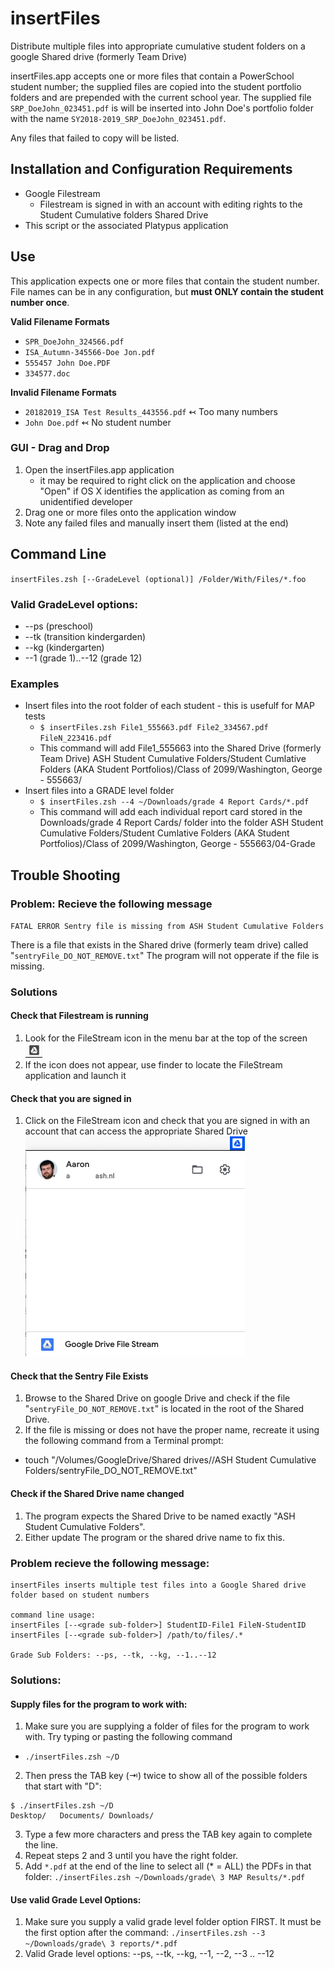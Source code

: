 # insertFiles
Distribute multiple files into appropriate cumulative student folders on a google Shared drive (formerly Team Drive)

insertFiles.app accepts one or more files that contain a PowerSchool student number; the supplied files are copied into the student portfolio folders and are prepended with the current school year. The supplied file `SRP_DoeJohn_023451.pdf` is will be inserted into John Doe's portfolio folder with the name `SY2018-2019_SRP_DoeJohn_023451.pdf`.


Any files that failed to copy will be listed.

## Installation and Configuration Requirements
* Google Filestream
  * Filestream is signed in with an account with editing rights to the Student Cumulative folders Shared Drive
* This script or the associated Platypus application

## Use
This application expects one or more files that contain the student number. File names can be in any configuration, but **must ONLY contain the student number once**. 

**Valid Filename Formats**
* `SPR_DoeJohn_324566.pdf` 
* `ISA_Autumn-345566-Doe Jon.pdf`
* `555457 John Doe.PDF`
* `334577.doc`

**Invalid Filename Formats**
* `20182019_ISA Test Results_443556.pdf` ↢ Too many numbers
* `John Doe.pdf` ↢ No student number

### GUI - Drag and Drop
1. Open the insertFiles.app application 
    - it may be required to right click on the application and choose "Open" if OS X identifies the application as coming from an unidentified developer
2. Drag one or more files onto the application window
3. Note any failed files and manually insert them (listed at the end)

## Command Line
`insertFiles.zsh [--GradeLevel (optional)] /Folder/With/Files/*.foo`

### Valid GradeLevel options:
* --ps (preschool)
* --tk (transition kindergarden)
* --kg (kindergarten)
* --1 (grade 1)..--12 (grade 12)

### Examples
*  Insert files into the root folder of each student - this is usefulf for MAP tests
   -  `$ insertFiles.zsh File1_555663.pdf File2_334567.pdf FileN_223416.pdf`
   -  This command will add File1_555663 into the Shared Drive (formerly Team Drive) ASH Student Cumulative Folders/Student Cumlative Folders (AKA Student Portfolios)/Class of 2099/Washington, George - 555663/
* Insert files into a GRADE level folder
   -  `$ insertFiles.zsh --4 ~/Downloads/grade 4 Report Cards/*.pdf`
   -  This command will add each individual report card stored in the Downloads/grade 4 Report Cards/ folder into the folder ASH Student Cumulative Folders/Student Cumlative Folders (AKA Student Portfolios)/Class of 2099/Washington, George - 555663/04-Grade
   
## Trouble Shooting
### Problem: Recieve the following message
`FATAL ERROR
Sentry file is missing from ASH Student Cumulative Folders`

There is a file that exists in the Shared drive (formerly team drive) called "`sentryFile_DO_NOT_REMOVE.txt`" The program will not opperate if the file is missing. 

### Solutions
#### Check that Filestream is running
1.  Look for the FileStream icon in the menu bar at the top of the screen ![FileStream Icon](Resources/filestream_icon.png)
2.  If the icon does not appear, use finder to locate the FileStream application and launch it 

#### Check that you are signed in
1.  Click on the FileStream icon and check that you are signed in with an account that can access the appropriate Shared Drive
![FileStream Signed In](Resources/filestream_signedin.png)

#### Check that the Sentry File Exists
1.  Browse to the Shared Drive on google Drive and check if the file "`sentryFile_DO_NOT_REMOVE.txt`" is located in the root of the Shared Drive.
2.  If the file is missing or does not have the proper name, recreate it using the following command from a Terminal prompt:
   * touch "/Volumes/GoogleDrive/Shared drives//ASH Student Cumulative Folders/sentryFile_DO_NOT_REMOVE.txt"
   
#### Check if the Shared Drive name changed
1.  The program expects the Shared Drive to be named exactly "ASH Student Cumulative Folders". 
2.  Either update The program or the shared drive name to fix this.


### Problem recieve the following message:
```
insertFiles inserts multiple test files into a Google Shared drive
folder based on student numbers

command line usage:
insertFiles [--<grade sub-folder>] StudentID-File1 FileN-StudentID
insertFiles [--<grade sub-folder>] /path/to/files/.*

Grade Sub Folders: --ps, --tk, --kg, --1..--12
```
### Solutions:
#### Supply files for the program to work with:
1.  Make sure you are supplying a folder of files for the program to work with. Try typing or pasting the following command
   *  `./insertFiles.zsh ~/D`
2.  Then press the TAB key (⇥) twice to show all of the possible folders that start with "D":
```
$ ./insertFiles.zsh ~/D
Desktop/   Documents/ Downloads/
```
3.  Type a few more characters and press the TAB key again to complete the line. 
4.  Repeat steps 2 and 3 until you have the right folder.
5.  Add `*.pdf` at the end of the line to select all (\* = ALL) the PDFs in that folder: `./insertFiles.zsh ~/Downloads/grade\ 3 MAP Results/*.pdf`

#### Use valid Grade Level Options:
1.   Make sure you supply a valid grade level folder option FIRST. It must be the first option after the command: `./insertFiles.zsh --3  ~/Downloads/grade\ 3 reports/*.pdf`
2. Valid Grade level options: --ps, --tk, --kg, --1, --2, --3 .. --12
